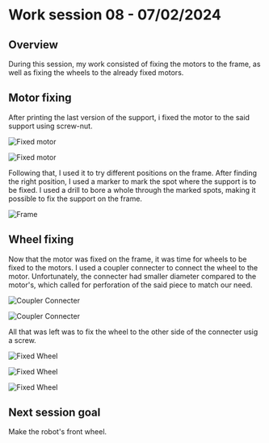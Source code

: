 # Work session 08 - 07/02/2024

## Overview

During this session, my work consisted of fixing the motors to the frame, as well as fixing the wheels to the already fixed motors.

## Motor fixing

After printing the last version of the support, i fixed the motor to the said support using screw-nut.

![Fixed motor](https://github.com/ProjectAliB/ProjectAli.github.io/blob/23d1016792c9dacb2d748ad9a252ae278fc3adba/Ressources/Images%26Pictures/Work%20session%2008/20240207_151155.jpg)

![Fixed motor](https://github.com/ProjectAliB/ProjectAli.github.io/blob/23d1016792c9dacb2d748ad9a252ae278fc3adba/Ressources/Images%26Pictures/Work%20session%2008/20240207_151159.jpg)

Following that, I used it to try different positions on the frame. After finding the right position, I used a marker to mark the spot where the support is to be fixed.
I used a drill to bore a whole through the marked spots, making it possible to fix the support on the frame.

![Frame](https://github.com/ProjectAliB/ProjectAli.github.io/blob/23d1016792c9dacb2d748ad9a252ae278fc3adba/Ressources/Images%26Pictures/Work%20session%2008/20240207_153612.jpg)

## Wheel fixing

Now that the motor was fixed on the frame, it was time for wheels to be fixed to the motors.
I used a coupler connecter to connect the wheel to the motor.
Unfortunately, the connecter had smaller diameter compared to the motor's, which called for  perforation of the said piece to match our need.

![Coupler Connecter](https://github.com/ProjectAliB/ProjectAli.github.io/blob/23d1016792c9dacb2d748ad9a252ae278fc3adba/Ressources/Images%26Pictures/Work%20session%2008/20240207_172836.jpg)

![Coupler Connecter](https://github.com/ProjectAliB/ProjectAli.github.io/blob/23d1016792c9dacb2d748ad9a252ae278fc3adba/Ressources/Images%26Pictures/Work%20session%2008/20240207_172843.jpg)

All that was left was to fix the wheel to the other side of the connecter usig a screw.

![Fixed Wheel](https://github.com/ProjectAliB/ProjectAli.github.io/blob/23d1016792c9dacb2d748ad9a252ae278fc3adba/Ressources/Images%26Pictures/Work%20session%2008/20240207_174426.jpg)

![Fixed Wheel](https://github.com/ProjectAliB/ProjectAli.github.io/blob/23d1016792c9dacb2d748ad9a252ae278fc3adba/Ressources/Images%26Pictures/Work%20session%2008/20240207_174417.jpg)

![Fixed Wheel](https://github.com/ProjectAliB/ProjectAli.github.io/blob/23d1016792c9dacb2d748ad9a252ae278fc3adba/Ressources/Images%26Pictures/Work%20session%2008/20240207_174414.jpg)

## Next session goal

Make the robot's front wheel.
